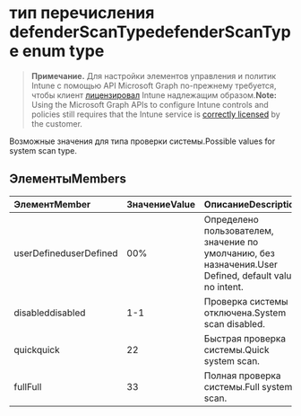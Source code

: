 # <a name="defenderscantype-enum-type"></a><span data-ttu-id="ffd52-101">тип перечисления defenderScanType</span><span class="sxs-lookup"><span data-stu-id="ffd52-101">defenderScanType enum type</span></span>

> <span data-ttu-id="ffd52-102">**Примечание.** Для настройки элементов управления и политик Intune с помощью API Microsoft Graph по-прежнему требуется, чтобы клиент [лицензировал](https://go.microsoft.com/fwlink/?linkid=839381) Intune надлежащим образом.</span><span class="sxs-lookup"><span data-stu-id="ffd52-102">**Note:** Using the Microsoft Graph APIs to configure Intune controls and policies still requires that the Intune service is [correctly licensed](https://go.microsoft.com/fwlink/?linkid=839381) by the customer.</span></span>

<span data-ttu-id="ffd52-103">Возможные значения для типа проверки системы.</span><span class="sxs-lookup"><span data-stu-id="ffd52-103">Possible values for system scan type.</span></span>
## <a name="members"></a><span data-ttu-id="ffd52-104">Элементы</span><span class="sxs-lookup"><span data-stu-id="ffd52-104">Members</span></span>
|<span data-ttu-id="ffd52-105">Элемент</span><span class="sxs-lookup"><span data-stu-id="ffd52-105">Member</span></span>|<span data-ttu-id="ffd52-106">Значение</span><span class="sxs-lookup"><span data-stu-id="ffd52-106">Value</span></span>|<span data-ttu-id="ffd52-107">Описание</span><span class="sxs-lookup"><span data-stu-id="ffd52-107">Description</span></span>|
|:---|:---|:---|
|<span data-ttu-id="ffd52-108">userDefined</span><span class="sxs-lookup"><span data-stu-id="ffd52-108">userDefined</span></span>|<span data-ttu-id="ffd52-109">0</span><span class="sxs-lookup"><span data-stu-id="ffd52-109">0%</span></span>|<span data-ttu-id="ffd52-110">Определено пользователем, значение по умолчанию, без назначения.</span><span class="sxs-lookup"><span data-stu-id="ffd52-110">User Defined, default value, no intent.</span></span>|
|<span data-ttu-id="ffd52-111">disabled</span><span class="sxs-lookup"><span data-stu-id="ffd52-111">disabled</span></span>|<span data-ttu-id="ffd52-112">1</span><span class="sxs-lookup"><span data-stu-id="ffd52-112">-1</span></span>|<span data-ttu-id="ffd52-113">Проверка системы отключена.</span><span class="sxs-lookup"><span data-stu-id="ffd52-113">System scan disabled.</span></span>|
|<span data-ttu-id="ffd52-114">quick</span><span class="sxs-lookup"><span data-stu-id="ffd52-114">quick</span></span>|<span data-ttu-id="ffd52-115">2</span><span class="sxs-lookup"><span data-stu-id="ffd52-115">2</span></span>|<span data-ttu-id="ffd52-116">Быстрая проверка системы.</span><span class="sxs-lookup"><span data-stu-id="ffd52-116">Quick system scan.</span></span>|
|<span data-ttu-id="ffd52-117">full</span><span class="sxs-lookup"><span data-stu-id="ffd52-117">Full</span></span>|<span data-ttu-id="ffd52-118">3</span><span class="sxs-lookup"><span data-stu-id="ffd52-118">3</span></span>|<span data-ttu-id="ffd52-119">Полная проверка системы.</span><span class="sxs-lookup"><span data-stu-id="ffd52-119">Full system scan.</span></span>|








